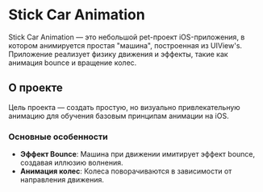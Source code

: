 # Stick Car Animation

Stick Car Animation — это небольшой pet-проект iOS-приложения, в котором анимируется простая "машина", построенная из UIView's. Приложение реализует физику движения и эффекты, такие как анимация bounce и вращение колес.

## О проекте

Цель проекта — создать простую, но визуально привлекательную анимацию для обучения базовым принципам анимации на iOS.

### Основные особенности
- **Эффект Bounce**: Машина при движении имитирует эффект bounce, создавая иллюзию волнения.
- **Анимация колес**: Колеса поворачиваются в зависимости от направления движения.

